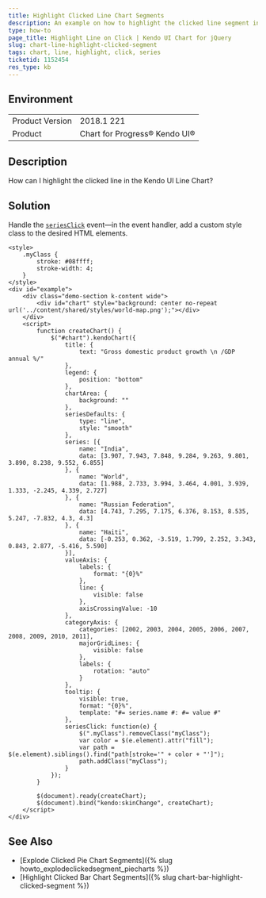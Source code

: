 ```yaml
---
title: Highlight Clicked Line Chart Segments
description: An example on how to highlight the clicked line segment in the Kendo UI Line Chart.
type: how-to
page_title: Highlight Line on Click | Kendo UI Chart for jQuery
slug: chart-line-highlight-clicked-segment
tags: chart, line, highlight, click, series
ticketid: 1152454
res_type: kb
---
```


## Environment

<table>
	<tr>
		<td>Product Version</td>
		<td>2018.1 221</td>
	</tr>
	<tr>
		<td>Product</td>
		<td>Chart for Progress® Kendo UI®</td>
	</tr>
</table>

## Description

How can I highlight the clicked line in the Kendo UI Line Chart?

## Solution

Handle the [`seriesClick`](https://docs.telerik.com/kendo-ui/api/javascript/dataviz/ui/chart/events/seriesclick) event&mdash;in the event handler, add a custom style class to the desired HTML elements.

```dojo
<style>
	.myClass {
		stroke: #08ffff;
		stroke-width: 4;
	}
</style>
<div id="example">
	<div class="demo-section k-content wide">
		<div id="chart" style="background: center no-repeat url('../content/shared/styles/world-map.png');"></div>
	</div>
	<script>
		function createChart() {
			$("#chart").kendoChart({
				title: {
					text: "Gross domestic product growth \n /GDP annual %/"
				},
				legend: {
					position: "bottom"
				},
				chartArea: {
					background: ""
				},
				seriesDefaults: {
					type: "line",
					style: "smooth"
				},
				series: [{
					name: "India",
					data: [3.907, 7.943, 7.848, 9.284, 9.263, 9.801, 3.890, 8.238, 9.552, 6.855]
				}, {
					name: "World",
					data: [1.988, 2.733, 3.994, 3.464, 4.001, 3.939, 1.333, -2.245, 4.339, 2.727]
				}, {
					name: "Russian Federation",
					data: [4.743, 7.295, 7.175, 6.376, 8.153, 8.535, 5.247, -7.832, 4.3, 4.3]
				}, {
					name: "Haiti",
					data: [-0.253, 0.362, -3.519, 1.799, 2.252, 3.343, 0.843, 2.877, -5.416, 5.590]
				}],
				valueAxis: {
					labels: {
						format: "{0}%"
					},
					line: {
						visible: false
					},
					axisCrossingValue: -10
				},
				categoryAxis: {
					categories: [2002, 2003, 2004, 2005, 2006, 2007, 2008, 2009, 2010, 2011],
					majorGridLines: {
						visible: false
					},
					labels: {
						rotation: "auto"
					}
				},
				tooltip: {
					visible: true,
					format: "{0}%",
					template: "#= series.name #: #= value #"
				},
				seriesClick: function(e) {
					$(".myClass").removeClass("myClass");
					var color = $(e.element).attr("fill");
					var path = $(e.element).siblings().find("path[stroke='" + color + "']");
					path.addClass("myClass");
				}
			});
		}

		$(document).ready(createChart);
		$(document).bind("kendo:skinChange", createChart);
	</script>
</div>
```

## See Also

* [Explode Clicked Pie Chart Segments]({% slug howto_explodeclickedsegment_piecharts %})
* [Highlight Clicked Bar Chart Segments]({% slug chart-bar-highlight-clicked-segment %})
